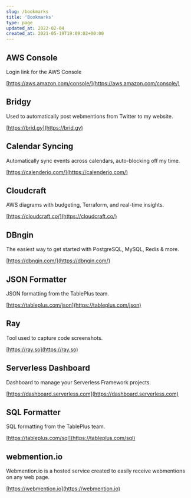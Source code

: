 ```yaml
---
slug: /bookmarks
title: 'Bookmarks'
type: page
updated_at: 2022-02-04
created_at: 2021-05-19T19:09:02+00:00
---
```


## AWS Console

Login link for the AWS Console

[https://aws.amazon.com/console/](https://aws.amazon.com/console/)

## Bridgy

Used to automatically post webmentions from Twitter to my website.

[https://brid.gy](https://brid.gy)

## Calendar Syncing

Automatically sync events across calendars, auto-blocking off my time.

[https://calenderio.com/](https://calenderio.com/)

## Cloudcraft

AWS diagrams with budgeting, Terraform, and real-time insights.

[https://cloudcraft.co/](https://cloudcraft.co/)

## DBngin

The easiest way to get started with PostgreSQL, MySQL, Redis & more.

[https://dbngin.com/](https://dbngin.com/)

## JSON Formatter

JSON formatting from the TablePlus team.

[https://tableplus.com/json](https://tableplus.com/json)

## Ray

Tool used to capture code screenshots.

[https://ray.so](https://ray.so)

## Serverless Dashboard

Dashboard to manage your Serverless Framework projects.

[https://dashboard.serverless.com](https://dashboard.serverless.com)

## SQL Formatter

SQL formatting from the TablePlus team.

[https://tableplus.com/sql](https://tableplus.com/sql)

## webmention.io

Webmention.io is a hosted service created to easily receive webmentions on any web page.

[https://webmention.io](https://webmention.io)
